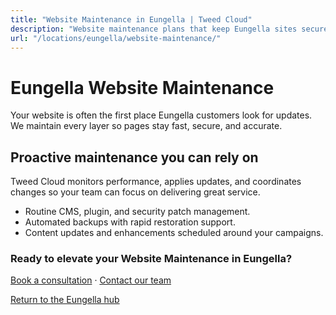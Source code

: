 ```yaml
---
title: "Website Maintenance in Eungella | Tweed Cloud"
description: "Website maintenance plans that keep Eungella sites secure and up to date."
url: "/locations/eungella/website-maintenance/"
---
```


# Eungella Website Maintenance

Your website is often the first place Eungella customers look for updates. We maintain every layer so pages stay fast, secure, and accurate.

## Proactive maintenance you can rely on

Tweed Cloud monitors performance, applies updates, and coordinates changes so your team can focus on delivering great service.

- Routine CMS, plugin, and security patch management.
- Automated backups with rapid restoration support.
- Content updates and enhancements scheduled around your campaigns.

### Ready to elevate your Website Maintenance in Eungella?

[Book a consultation](/consultation/) · [Contact our team](/contact/)

[Return to the Eungella hub](/locations/eungella/)
